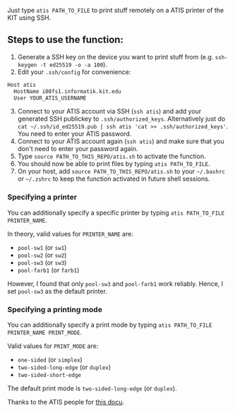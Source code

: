 Just type `atis PATH_TO_FILE` to print stuff remotely on a ATIS printer of the KIT using SSH.

## Steps to use the function:
1. Generate a SSH key on the device you want to print stuff from (e.g. `ssh-keygen -t ed25519 -o -a 100`).
2. Edit your `.ssh/config` for convenience:
``` bash
Host atis
  HostName i08fs1.informatik.kit.edu
  User YOUR_ATIS_USERNAME
```
3. Connect to your ATIS account via SSH (`ssh atis`) and add your generated SSH publickey to `.ssh/authorized_keys`. Alternatively just do `cat ~/.ssh/id_ed25519.pub | ssh atis 'cat >> .ssh/authorized_keys'`. You need to enter your ATIS password.
4. Connect to your ATIS account again (`ssh atis`) and make sure that you don't need to enter your password again.
5. Type `source PATH_TO_THIS_REPO/atis.sh` to activate the function.
6. You should now be able to print files by typing `atis PATH_TO_FILE`.
7. On your host, add `source PATH_TO_THIS_REPO/atis.sh` to your `~/.bashrc` or `~/.zshrc` to keep the function activated in future shell sessions.

### Specifying a printer
You can additionally specify a specific printer by typing `atis PATH_TO_FILE PRINTER_NAME`.

In theory, valid values for `PRINTER_NAME` are: 
- `pool-sw1` (or `sw1`)
- `pool-sw2` (or `sw2`)
- `pool-sw3` (or `sw3`) 
- `pool-farb1` (or `farb1`) 

However, I found that only `pool-sw3` and `pool-farb1` work reliably. Hence, I set `pool-sw3` as the default printer.

### Specifying a printing mode
You can additionally specify a print mode by typing `atis PATH_TO_FILE PRINTER_NAME PRINT_MODE`.

Valid values for `PRINT_MODE` are:
- `one-sided` (or `simplex`) 
- `two-sided-long-edge` (or `duplex`)
- `two-sided-short-edge`

The default print mode is `two-sided-long-edge` (or `duplex`).

Thanks to the ATIS people for [this docu](https://www.atis.informatik.kit.edu/1323.php).
